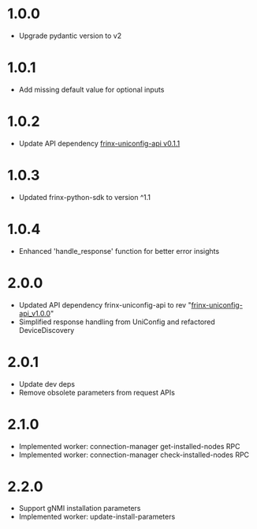 # 1.0.0
- Upgrade pydantic version to v2

# 1.0.1
- Add missing default value for optional inputs

# 1.0.2
- Update API dependency [frinx-uniconfig-api v0.1.1](https://github.com/FRINXio/frinx-services-python-api/blob/main/uniconfig/python/CHANGELOG.md)

# 1.0.3
- Updated frinx-python-sdk to version ^1.1

# 1.0.4
- Enhanced 'handle_response' function for better error insights

# 2.0.0
- Updated API dependency frinx-uniconfig-api to rev "[frinx-uniconfig-api_v1.0.0](https://github.com/FRINXio/frinx-services-python-api/blob/main/uniconfig/python/CHANGELOG.md)"
- Simplified response handling from UniConfig and refactored DeviceDiscovery

# 2.0.1
- Update dev deps
- Remove obsolete parameters from request APIs

# 2.1.0
- Implemented worker: connection-manager get-installed-nodes RPC
- Implemented worker: connection-manager check-installed-nodes RPC

# 2.2.0
- Support gNMI installation parameters
- Implemented worker: update-install-parameters

